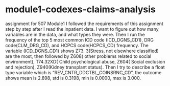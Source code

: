 # module1-codexes-claims-analysis
assignment for 507 Module1
I followed the requirements of this assignment step by step after I read the inpatient data. I want to figure out how many variables are in the data, and what types they were. Then I run the frequency of the top 5 most common ICD code (ICD_DGNS_CD1), DRG code(CLM_DRG_CD), and HCPCS code(HCPCS_CD) frequency. The variable (ICD_DGNS_CD1) shows Z73. 3(Stress, not elsewhere classified) are the most, then followed by Z608( other problems related to social environment), T74.32XD( Child psychological abuse, Z604( Social exclusion and rejection), Z940(Kidney transplant status). Then I try to describe a float type variable which is “REV_CNTR_DDCTBL_COINSRNC_CD”, the outcome shows mean is 2.898, std is 0.3198, min is 0.0000, max is 3.000.
